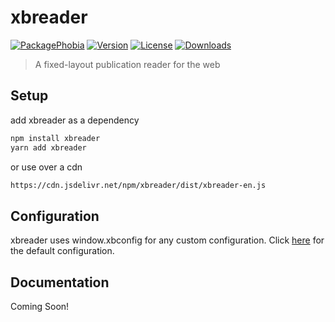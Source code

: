 # xbreader

[![PackagePhobia](https://badgen.net/packagephobia/install/xbreader)](https://packagephobia.now.sh/result?p=xbreader)
[![Version](https://badgen.net/npm/v/xbreader)](https://www.npmjs.com/package/xbreader)
[![License](https://badgen.net/npm/license/xbreader)](https://www.npmjs.com/package/xbreader)
[![Downloads](https://badgen.net/npm/dt/xbreader)](https://www.npmjs.com/package/xbreader)

> A fixed-layout publication reader for the web

## Setup

add xbreader as a dependency
```bash
npm install xbreader
yarn add xbreader
```

or use over a cdn
```bash
https://cdn.jsdelivr.net/npm/xbreader/dist/xbreader-en.js
```

## Configuration

xbreader uses window.xbconfig for any custom configuration. Click [here](https://github.com/chocolatkey/xbreader/blob/master/src/app/components/Reader.ts#L78) for the default configuration.

## Documentation

Coming Soon!
